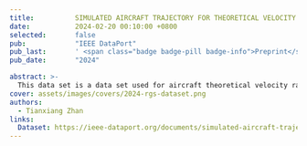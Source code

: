```yaml
---
title:          SIMULATED AIRCRAFT TRAJECTORY FOR THEORETICAL VELOCITY RANKING
date:           2024-02-20 00:10:00 +0800
selected:       false
pub:            "IEEE DataPort"
pub_last:       ' <span class="badge badge-pill badge-info">Preprint</span>'
pub_date:       "2024"

abstract: >-
  This data set is a data set used for aircraft theoretical velocity ranking. Four sensors are randomly arranged in a 1*1 square map, and three aircraft will fly over the map coverage area at the same time. The velocity of the aircraft is simulated by a random process. The theoretical velocities of the three aircraft are similar, and the velocity of the aircraft will be disturbed during actual flight, causing large fluctuations, so that it is difficult to distinguish the theoretical velocity order of the aircraft flying into the map. The coverage area of the sensor is circular with a fixed radius. The four sensors have a unified detection interval event and will detect the position of the aircraft within the coverage area with unified accuracy. The target task is to reason the theoretical velocity ranking of three aircraft through the trajectory data collected by the sensors.
cover: assets/images/covers/2024-rgs-dataset.png
authors:
  - Tianxiang Zhan
links:
  Dataset: https://ieee-dataport.org/documents/simulated-aircraft-trajectory-theoretical-velocity-ranking
---
```

